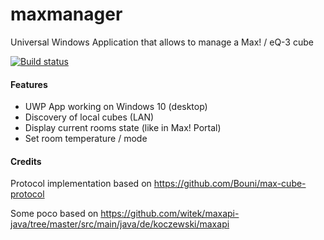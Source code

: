 # maxmanager 
Universal Windows Application that allows to manage a Max! / eQ-3 cube 

[![Build status](https://ci.appveyor.com/api/projects/status/9bnb3eg7nqsij7lq?svg=true)](https://ci.appveyor.com/project/ababilone/maxmanager)

#### Features ####

- UWP App working on Windows 10 (desktop)
- Discovery of local cubes (LAN)
- Display current rooms state (like in Max! Portal)
- Set room temperature / mode

#### Credits ####

Protocol implementation based on https://github.com/Bouni/max-cube-protocol

Some poco based on https://github.com/witek/maxapi-java/tree/master/src/main/java/de/koczewski/maxapi